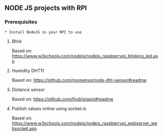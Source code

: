 ## NODE JS projects with RPI

### Prerequisites
    * Install NodeJS in your RPI to use

1. Blink

    Based on: https://www.w3schools.com/nodejs/nodejs_raspberrypi_blinking_led.asp

2. Humidity DHT11

    Based on: https://github.com/momenso/node-dht-sensor#readme

3. Distance sensor

    Based on: https://github.com/fivdi/pigpio#readme

4. Publish values online using socket.io

    Based on: https://www.w3schools.com/nodejs/nodejs_raspberrypi_webserver_websocket.asp
